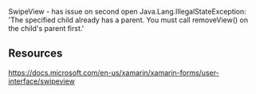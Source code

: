 ﻿
SwipeView - has issue on second open
Java.Lang.IllegalStateException: 'The specified child already has a parent. You must call removeView() on the child's parent first.'

## Resources
https://docs.microsoft.com/en-us/xamarin/xamarin-forms/user-interface/swipeview
